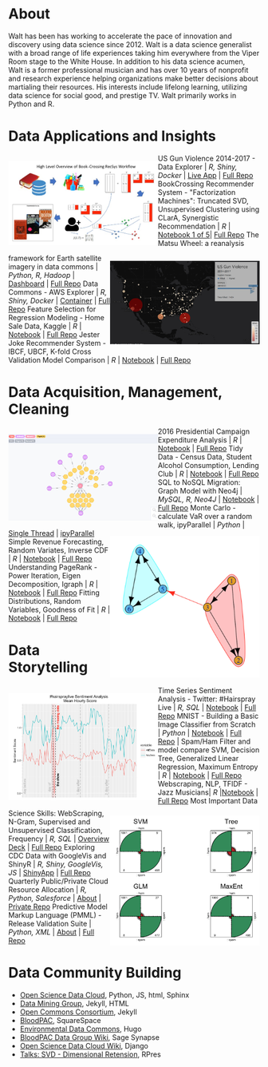 # About

Walt has been has working to accelerate the pace of innovation and discovery using data science since 2012.  Walt is a data science generalist with a broad range of life experiences taking him everywhere from the Viper Room stage to the White House.    In addition to his data science acumen, Walt is a former professional musician and has over 10 years of nonprofit and research experience helping organizations make better decisions about martialing their resources. His interests include lifelong learning, utilizing data science for social good, and prestige TV.   Walt primarily works in Python and R.

# Data Applications and Insights

<p style="float:left;"><img src="https://raw.githubusercontent.com/wwells/CUNY_DATA_643/master/FinalProject/Overview.jpg" width="300"></p><p style="float:right;"><img src="/assets/images/gunviolence.png" width="300"></p>

US Gun Violence 2014-2017 - Data Explorer | _R, Shiny, Docker_ | [Live App](http://gunviolence.waltwells.com/) | [Full Repo](https://github.com/wwells/shiny-apps/tree/master/gunviolence) 
BookCrossing Recommender System - "Factorization Machines":  Truncated SVD, Unsupervised Clustering using CLarA, Synergistic Recommendation | _R_ | [Notebook 1 of 5](https://github.com/wwells/CUNY_DATA_643/blob/master/FinalProject/FProject_DataPrep_Modeling_P1.ipynb)| [Full Repo](https://github.com/wwells/CUNY_DATA_643/tree/master/FinalProject) 
The Matsu Wheel: a reanalysis framework for Earth satellite imagery in data commons  | _Python, R, Hadoop_ | [Dashboard](https://matsu.opensciencedatacloud.org/) | [Full Repo](https://github.com/occ-data/matsu-project) 
Data Commons - AWS Explorer | _R, Shiny, Docker_ | [Container](https://quay.io/repository/occ_data/costapp) | [Full Repo](https://github.com/occ-data/metering-shinyapp) 
Feature Selection for Regression Modeling - Home Sale Data, Kaggle | _R_ | [Notebook](https://www.kaggle.com/ohmets/feature-selection-for-regression) | [Full Repo](https://github.com/wwells/CUNY_DATA_605/tree/master/FinalExam) 
Jester Joke Recommender System - IBCF, UBCF, K-fold Cross Validation Model Comparison | _R_ | [Notebook](https://wwells.github.io/CUNY_DATA_643/Project2/WWells_P2.html) | [Full Repo](https://github.com/wwells/CUNY_DATA_643/blob/master/Project2/WWells_P2.Rmd)

# Data Acquisition, Management, Cleaning

<p style="float:left;"><img src="https://raw.githubusercontent.com/wwells/CUNY_DATA_607/master/Project4/flightsNeo4j2.png" width="300"></p>
<p style="float:right;"><img src="/assets/images/PageRank.png" width="300"></p>

2016 Presidential Campaign Expenditure Analysis | _R_ | [Notebook](http://rpubs.com/waltw/232920) | [Full Repo](https://github.com/wwells/CUNY_DATA_606/blob/master/Project/Wells_DATA606_Project.Rmd)
Tidy Data - Census Data, Student Alcohol Consumption, Lending Club | _R_ | [Notebook](http://rpubs.com/waltw/215506) | [Full Repo](https://github.com/wwells/CUNY_DATA_607/tree/master/Project2) 
SQL to NoSQL Migration:  Graph Model with Neo4j | _MySQL, R, Neo4J_ | [Notebook](http://rpubs.com/waltw/226525) | [Full Repo](https://github.com/wwells/CUNY_DATA_607/tree/master/Project4) 
Monte Carlo -  calculate VaR over a random walk, ipyParallel | _Python_ | [Single Thread](https://github.com/wwells/CUNY_DATA_602/blob/master/L11/ww_HW11.ipynb) | [ipyParallel](https://github.com/wwells/CUNY_DATA_602/blob/master/L12/ww_HW12.ipynb)
Simple Revenue Forecasting, Random Variates, Inverse CDF  | _R_ | [Notebook](https://wwells.github.io/CUNY_DATA_604/Section8/HW8b.html) | [Full Repo](https://github.com/wwells/CUNY_DATA_604/blob/master/Section8/HW8b.Rmd) 
Understanding PageRank - Power Iteration, Eigen Decomposition, Igraph | _R_ | [Notebook](https://wwells.github.io/CUNY_DATA_605/Week10/WWells_Assign10.html) | [Full Repo](https://github.com/wwells/CUNY_DATA_605/blob/master/Week10/WWells_Assign10.Rmd) 
Fitting Distributions, Random Variables, Goodness of Fit | _R_ | [Notebook](https://wwells.github.io/CUNY_DATA_604/Section8/HW8a.html) | [Full Repo](https://github.com/wwells/CUNY_DATA_604/blob/master/Section8/HW8a.Rmd) 

# Data Storytelling

<p style="float:left;"><img src="/assets/images/twitter.png" width="300"></p>
<p style="float:right;"><img src="/assets/images/ConfModel.png" width="300"></p>

Time Series Sentiment Analysis - Twitter: #Hairspray Live | _R, SQL_ | [Notebook](http://rpubs.com/waltw/234983) | [Full Repo](https://github.com/wwells/CUNY_DATA_607/tree/master/ProjectFinal) 
MNIST - Building a Basic Image Classifier from Scratch  | _Python_ | [Notebook](https://github.com/wwells/CUNY_DATA_602/blob/master/FinalProject_MNIST/MNIST_Classifier_ww602_FP.ipynb) | [Full Repo](https://github.com/wwells/CUNY_DATA_602/tree/master/FinalProject_MNIST) |
Spam/Ham Filter and model compare SVM, Decision Tree, Generalized Linear Regression, Maximum Entropy  | _R_ | [Notebook](https://wwells.github.io/CUNY_DATA_607/Week10/DocClassification_Week10.html) | [Full Repo](https://github.com/wwells/CUNY_DATA_607/blob/master/Week10/DocClassification_Week10.Rmd) 
Webscraping, NLP, TFIDF - Jazz Musicians| _R_ |[Notebook](https://wwells.github.io/CUNY_DATA_607/Week10/JazzTFIDF_Present_Week10.html) | [Full Repo](https://github.com/wwells/CUNY_DATA_607/blob/master/Week10/JazzTFIDF_Present_Week10.Rmd) 
Most Important Data Science Skills:  WebScraping, N-Gram, Supervised and Unsupervised Classification, Frequency  | _R, SQL_ | [Overview Deck](https://github.com/RaphaelNash/CUNY-DATA-607-2-Group-Project/blob/master/Project3_20161023.pptx) | [Full Repo](https://github.com/RaphaelNash/CUNY-DATA-607-2-Group-Project)
Exploring CDC Data with GoogleVis and ShinyR | _R, Shiny, GoogleVis, JS_ | [ShinyApp](https://wwells.shinyapps.io/cdc-wonder-googlevis/) | [Full Repo](https://github.com/wwells/CUNY_DATA_608/tree/master/section3) 
Quarterly Public/Private Cloud Resource Allocation | _R, Python, Salesforce_ | [About](https://www.opensciencedatacloud.org/support/intro.html#osdc-resource-allocations) | [Private Repo](https://github.com/LabAdvComp/quarterly_resource_allocation_model)
Predictive Model Markup Language (PMML) - Release Validation Suite | _Python, XML_ | [About](http://dmg.org/pmml/management.html) | [Full Repo](https://sourceforge.net/p/pmml/code/ci/master/tree/bin/)


# Data Community Building

* [Open Science Data Cloud](https://www.opensciencedatacloud.org/), Python, JS, html, Sphinx
* [Data Mining Group](http://dmg.org ), Jekyll, HTML
* [Open Commons Consortium](http://occ-data.org), Jekyll 
* [BloodPAC](https://www.bloodpac.org/), SquareSpace
* [Environmental Data Commons](http://edc.occ-data.org/), Hugo
* [BloodPAC Data Group Wiki](https://www.synapse.org/#!Synapse:syn8011461/wiki/411892),  Sage Synapse
* [Open Science Data Cloud Wiki](https://www.opensciencedatacloud.org/support), Django
* [Talks: SVD - Dimensional Retension](https://wwells.github.io/CUNY_DATA_643/Discussions/SVD_DimensionalityReduction.html), RPres

